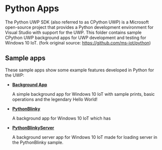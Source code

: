 # Python Apps
The Python UWP SDK (also referred to as CPython UWP) is a Microsoft open-source project that provides a Python development environment for Visual Studio with support for the UWP. This folder contains sample CPython UWP background apps for UWP development and testing for Windows 10 IoT. (fork original source: https://github.com/ms-iot/python)

## Sample apps
These sample apps show some example features developed in Python for the UWP:
- [**Background App**](/Python/BackgroundApp)

  A simple background app for Windows 10 IoT with sample prints, basic operations and the legendary Hello World!
  
- [**PythonBlinky**](/Python/PythonBlinky)

  A background app for Windows 10 IoT which has
  
- [**PythonBlinkyServer**](/Python/PythonBlinkyServer)

  A background server app for Windows 10 IoT made for loading server in the PythonBlinky sample.

